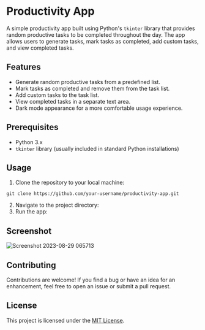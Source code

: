 # Productivity App

A simple productivity app built using Python's `tkinter` library that provides random productive tasks to be completed throughout the day. The app allows users to generate tasks, mark tasks as completed, add custom tasks, and view completed tasks.

## Features

- Generate random productive tasks from a predefined list.
- Mark tasks as completed and remove them from the task list.
- Add custom tasks to the task list.
- View completed tasks in a separate text area.
- Dark mode appearance for a more comfortable usage experience.

## Prerequisites

- Python 3.x
- `tkinter` library (usually included in standard Python installations)

## Usage

1. Clone the repository to your local machine:

```
git clone https://github.com/your-username/productivity-app.git
```
2. Navigate to the project directory:
3. Run the app:


## Screenshot

![Screenshot 2023-08-29 065713](https://github.com/hat7r1ck/gsd/assets/110708720/2edf9d0e-03d6-4dd5-af93-37a472a43150)

## Contributing

Contributions are welcome! If you find a bug or have an idea for an enhancement, feel free to open an issue or submit a pull request.

## License

This project is licensed under the [MIT License](LICENSE).
